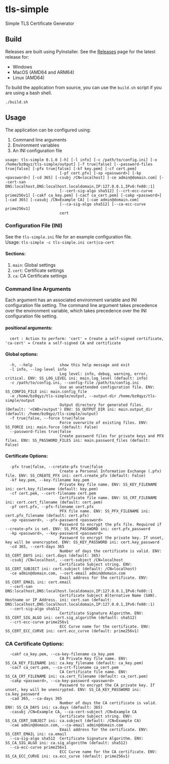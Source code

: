 # tls-simple
Simple TLS Certificate Generator

## Build
Releases are built using PyInstaller. See the [Releases](https://github.com/bz0qyz/tls-simple/releases) page for the latest release for:
- Windows
- MacOS (AMD64 and ARM64)
- Linux (AMD64)

To build the application from source, you can use the `build.sh` script if you are using a bash shell.
```shell
./build.sh
```


## Usage
The application can be configured using:
1. Command line arguments
2. Environment variables
3. An INI configuration file

```shell
usage: tls-simple 0.1.0 [-h] [-l info] [-c /path/to/config.ini] [-o /home/bz0qyz/tls-simple/output] [-f true|false] [--password-files true|false] [-pfx true|false] [-kf key.pem] [-cf cert.pem]
                        [-pf cert.pfx] [-xp <password>] [-kp <password>] [-cd 365] [-csubj /CN=localhost] [-ce admin@domain.com] [--cert-san DNS:localhost,DNS:localhost.localdomain,IP:127.0.0.1,IPv6:fe80::1]
                        [--cert-sig-algo sha512] [--crt-ecc-curve prime256v1] [-cakf ca_key.pem] [-cacf ca_cert.pem] [-cakp <password>] [-cad 365] [-casubj /CN=Example CA] [-cae admin@domain.com]
                        [--ca-sig-algo sha512] [--ca-ecc-curve prime256v1]
                        cert
```
### Configuration File (INI)
See the `tls-simple.ini` file for an example configuration file.   
Usage: `tls-simple -c tls-simple.ini cert|ca-cert`
#### Sections:
1. `main`: Global settings
2. `cert`: Certificate settings
3. `ca`: CA Certificate settings

### Command line Arguments
Each argument has an associated environment variable and INI configuration file setting. 
The command line argument takes precedence over the environment variable, which takes precedence over the INI configuration file setting.
#### positional arguments:
```shell
  cert : Action to perform: 'cert' = Create a self-signed certificate, 'ca-cert' = Create a self-signed CA and certificate
```
#### Global options:
```shell
  -h, --help            show this help message and exit
  -l info, --log-level info
                        Log level: info, debug, warning, error, critical. ENV: SS_LOG_LEVEL ini: main.log_level (default: info)
  -c /path/to/config.ini, --config-file /path/to/config.ini
                        Use an unattended configuration file. ENV: SS_CONFIG_FILE ini: main.config_file
  -o /home/bz0qyz/tls-simple/output, --output-dir /home/bz0qyz/tls-simple/output
                        Output directory for generated files. (Default: '<CWD>/output') ENV: SS_OUTPUT_DIR ini: main.output_dir (default: /home/bz0qyz/tls-simple/output)
  -f true|false, --force true|false
                        Force overwrite of existing files. ENV: SS_FORCE ini: main.force (default: False)
  --password-files true|false
                        Create password files for private keys and PFX files. ENV: SS_PASSWORD_FILES ini: main.password_files (default: False)
```
#### Certificate Options:
```shell
  -pfx true|false, --cretate-pfx true|false
                        Create a Personal Information Exchange (.pfx) file. ENV: SS_CREATE_PFX ini: cert.create_pfx (default: False)
  -kf key.pem, --key-filename key.pem
                        Private Key file name. ENV: SS_KEY_FILENAME ini: cert.key_filename (default: key.pem)
  -cf cert.pem, --cert-filename cert.pem
                        Certificate file name. ENV: SS_CRT_FILENAME ini: cert.cert_filename (default: cert.pem)
  -pf cert.pfx, --pfx-filename cert.pfx
                        PFX file name. ENV: SS_PFX_FILENAME ini: cert.pfx_filename (default: cert.pfx)
  -xp <password>, --pfx-password <password>
                        Password to encrypt the pfx file. Required if --create-pfx is set. ENV: SS_PFX_PASSWORD ini: cert.pfx_password
  -kp <password>, --key-password <password>
                        Password to encrypt the private key. If unset, key will be unencrypted. ENV: SS_KEY_PASSWORD ini: cert.key_password
  -cd 365, --cert-days 365
                        Number of days the certificate is valid. ENV: SS_CERT_DAYS ini: cert.days (default: 365)
  -csubj /CN=localhost, --cert-subject /CN=localhost
                        Certificate Subject string. ENV: SS_CERT_SUBJECT ini: cert.subject (default: /CN=localhost)
  -ce admin@domain.com, --cert-email admin@domain.com
                        Email address for the certificate. ENV: SS_CERT_EMAIL ini: cert.email
  --cert-san DNS:localhost,DNS:localhost.localdomain,IP:127.0.0.1,IPv6:fe80::1
                        Certificate Subject Alternative Name (SAN). Hostname or IP Address. ini: cert.san (default: DNS:localhost,DNS:localhost.localdomain,IP:127.0.0.1,IPv6:fe80::1)
  --cert-sig-algo sha512
                        Certificate Signature Algorithm. ENV: SS_CERT_SIG_ALGO ini: cert.sig_algorithm (default: sha512)
  --crt-ecc-curve prime256v1
                        ECC Curve name for the certificate. ENV: SS_CERT_ECC_CURVE ini: cert.ecc_curve (default: prime256v1)
```
### CA Certificate Options:
```shell
  -cakf ca_key.pem, --ca-key-filename ca_key.pem
                        CA Private Key file name. ENV: SS_CA_KEY_FILENAME ini: ca.key_filename (default: ca_key.pem)
  -cacf ca_cert.pem, --ca-crt-filename ca_cert.pem
                        CA Certificate file name. ENV: SS_CA_CRT_FILENAME ini: ca.cert_filename (default: ca_cert.pem)
  -cakp <password>, --ca-key-password <password>
                        Password to encrypt the CA private key. If unset, key will be unencrypted. ENV: SS_CA_KEY_PASSWORD ini: ca.key_password
  -cad 365, --ca-days 365
                        Number of days the CA certificate is valid. ENV: SS_CA_DAYS ini: ca.days (default: 365)
  -casubj /CN=Example CA, --ca-cert-subject /CN=Example CA
                        Certificate Subject string. ENV: SS_CA_CERT_SUBJECT ini: ca.subject (default: /CN=Example CA)
  -cae admin@domain.com, --ca-email admin@domain.com
                        Email address for the certificate. ENV: SS_CERT_EMAIL ini: ca.email
  --ca-sig-algo sha512  Certificate Signature Algorithm. ENV: SS_CA_SIG_ALGO ini: ca.sig_algorithm (default: sha512)
  --ca-ecc-curve prime256v1
                        ECC Curve name for the CA certificate. ENV: SS_CA_ECC_CURVE ini: ca.ecc_curve (default: prime256v1)
```
